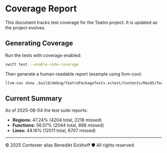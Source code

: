 # Coverage Report

This document tracks test coverage for the Teatro project. It is updated as the project evolves.

## Generating Coverage

Run the tests with coverage enabled:

```bash
swift test --enable-code-coverage
```

Then generate a human-readable report (example using llvm-cov):

```bash
llvm-cov show .build/debug/TeatroPackageTests.xctest/Contents/MacOS/TeatroPackageTests -instr-profile=.build/debug/codecov/default.profdata > Coverage.txt
```

## Current Summary

As of 2025-08-04 the test suite reports:

- **Regions:** 47.24% (4204 total, 2218 missed)
- **Functions:** 56.07% (2044 total, 898 missed)
- **Lines:** 44.16% (12011 total, 6707 missed)

---
© 2025 Contexter alias Benedikt Eickhoff 🛡️ All rights reserved.
